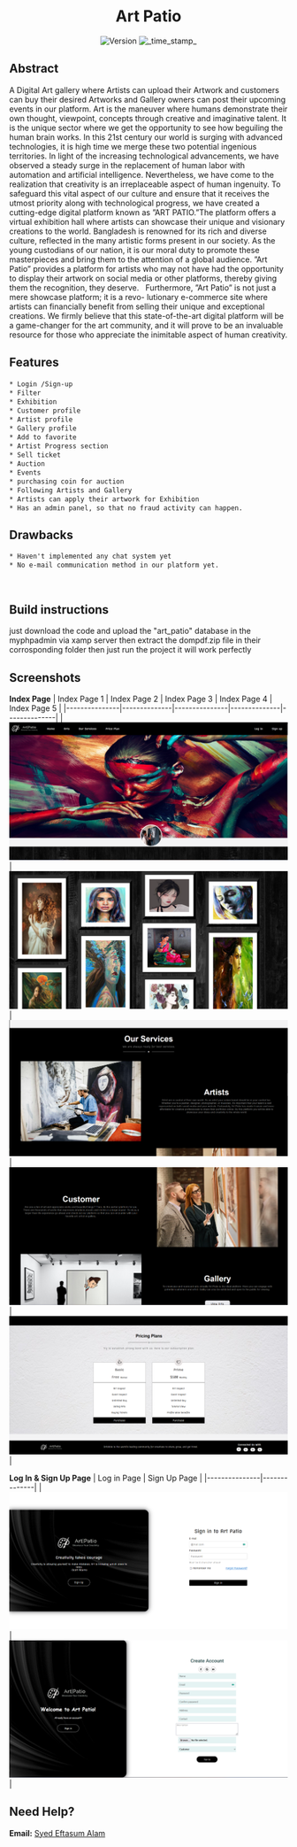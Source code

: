 <h1 align="center">Art Patio</h1>
<div align="center">
  <!-- Release Version -->
    <img src="https://img.shields.io/badge/Release-v1.0.0-red.svg?longCache=true&style=popout-square"
      alt="Version" />
  <!-- Last Updated -->
    <img src="https://img.shields.io/badge/Updated-May 5, 2023-green.svg?longCache=true&style=flat-square"
      alt="_time_stamp_" />
</div>

## Abstract

A Digital Art gallery where Artists can upload their Artwork and customers can buy their desired Artworks and Gallery owners can post their upcoming events in our platform. 
Art is the maneuver where humans demonstrate their own thought, viewpoint, concepts through creative and imaginative talent. It is the unique sector where
we get the opportunity to see how beguiling the human brain works. In this 21st century our world is surging with advanced technologies, it is high time we merge these two potential ingenious territories. In light of the increasing technological advancements, we have observed a steady surge in the replacement of human labor with automation and artificial intelligence. Nevertheless, we have come to the realization that creativity is an irreplaceable aspect of human ingenuity. To safeguard this vital aspect of our culture and ensure that it receives the utmost priority along with technological progress, we have created a cutting-edge digital platform known as ”ART PATIO.”The platform offers a virtual exhibition hall where artists can showcase their unique and visionary creations to the world. Bangladesh is renowned for its rich and diverse culture, reflected in the many artistic forms present in our society. As the young custodians of our nation, it is our moral duty to promote these masterpieces and bring them to the attention of a global audience. ”Art Patio” provides a platform for artists who may not have had the opportunity to display their artwork on social media or other platforms, thereby giving them the recognition, they deserve. 
&nbsp;
Furthermore, ”Art Patio” is not just a mere showcase platform; it is a revo- lutionary e-commerce site where artists can financially benefit from selling their unique and exceptional creations. We firmly believe that this state-of-the-art digital platform will be a game-changer for the art community, and it will prove to be an invaluable resource for those who appreciate the inimitable aspect of human creativity.


## Features
    * Login /Sign-up
    * Filter
    * Exhibition
    * Customer profile
    * Artist profile
    * Gallery profile
    * Add to favorite
    * Artist Progress section
    * Sell ticket
    * Auction
    * Events
    * purchasing coin for auction
    * Following Artists and Gallery
    * Artists can apply their artwork for Exhibition
    * Has an admin panel, so that no fraud activity can happen.
    
 ## Drawbacks
    * Haven't implemented any chat system yet
    * No e-mail communication method in our platform yet.
&nbsp;
&nbsp;
## Build instructions
just download the code and upload the "art_patio" database in the myphpadmin via xamp server then extract the dompdf.zip file in their corrosponding folder then just run the project it will work perfectly
&nbsp;
&nbsp;
## Screenshots
**Index Page**
| Index Page 1  | Index Page 2 | Index Page 3  | Index Page 4 | Index Page 5 |
|---------------|--------------|---------------|--------------|--------------|
| <img src="Screenshot/index page part 1.png" alt="Index Page 1" /> | <img src="Screenshot/index page part 2.png" alt="Index Page 2" /> | <img src="Screenshot/index page part 3.png" alt="Index Page 3" />|<img src="Screenshot/index page part 4.png" alt="Index Page 4" />|<img src="Screenshot/index page part 5.png" alt="Index Page 5" />|

**Log In  & Sign Up Page**
|  Log in Page  | Sign Up Page |
|---------------|--------------|
| <img src="Screenshot/log in page.png" alt="Log in Page" /> | <img src="Screenshot/signup page.png" alt="Sign Up Page" /> |



## Need Help?
**Email:** [Syed Eftasum Alam](mailto:salam201133@bscse.uiu.ac.bd)
